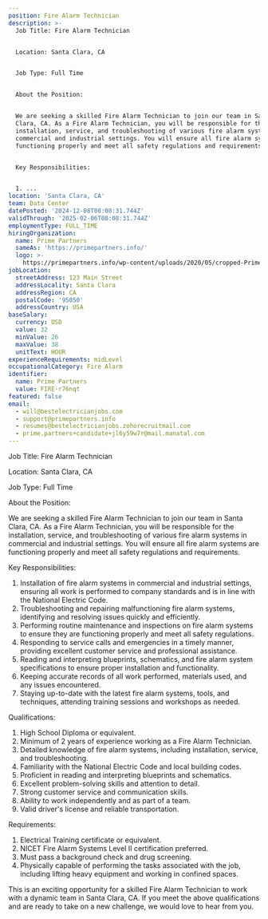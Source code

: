 ```yaml
---
position: Fire Alarm Technician
description: >-
  Job Title: Fire Alarm Technician


  Location: Santa Clara, CA


  Job Type: Full Time


  About the Position:


  We are seeking a skilled Fire Alarm Technician to join our team in Santa
  Clara, CA. As a Fire Alarm Technician, you will be responsible for the
  installation, service, and troubleshooting of various fire alarm systems in
  commercial and industrial settings. You will ensure all fire alarm systems are
  functioning properly and meet all safety regulations and requirements.


  Key Responsibilities:


  1. ...
location: 'Santa Clara, CA'
team: Data Center
datePosted: '2024-12-08T08:08:31.744Z'
validThrough: '2025-02-06T08:08:31.744Z'
employmentType: FULL_TIME
hiringOrganization:
  name: Prime Partners
  sameAs: 'https://primepartners.info/'
  logo: >-
    https://primepartners.info/wp-content/uploads/2020/05/cropped-Prime-Partners-Logo-NO-BG-1-1.png
jobLocation:
  streetAddress: 123 Main Street
  addressLocality: Santa Clara
  addressRegion: CA
  postalCode: '95050'
  addressCountry: USA
baseSalary:
  currency: USD
  value: 32
  minValue: 26
  maxValue: 38
  unitText: HOUR
experienceRequirements: midLevel
occupationalCategory: Fire Alarm
identifier:
  name: Prime Partners
  value: FIRE-r76nqt
featured: false
email:
  - will@bestelectricianjobs.com
  - support@primepartners.info
  - resumes@bestelectricianjobs.zohorecruitmail.com
  - prime.partners+candidate+jl6y59w7r@mail.manatal.com
---
```




Job Title: Fire Alarm Technician

Location: Santa Clara, CA

Job Type: Full Time

About the Position:

We are seeking a skilled Fire Alarm Technician to join our team in Santa Clara, CA. As a Fire Alarm Technician, you will be responsible for the installation, service, and troubleshooting of various fire alarm systems in commercial and industrial settings. You will ensure all fire alarm systems are functioning properly and meet all safety regulations and requirements.

Key Responsibilities:

1. Installation of fire alarm systems in commercial and industrial settings, ensuring all work is performed to company standards and is in line with the National Electric Code.
2. Troubleshooting and repairing malfunctioning fire alarm systems, identifying and resolving issues quickly and efficiently.
3. Performing routine maintenance and inspections on fire alarm systems to ensure they are functioning properly and meet all safety regulations.
4. Responding to service calls and emergencies in a timely manner, providing excellent customer service and professional assistance.
5. Reading and interpreting blueprints, schematics, and fire alarm system specifications to ensure proper installation and functionality.
6. Keeping accurate records of all work performed, materials used, and any issues encountered.
7. Staying up-to-date with the latest fire alarm systems, tools, and techniques, attending training sessions and workshops as needed.

Qualifications:

1. High School Diploma or equivalent.
2. Minimum of 2 years of experience working as a Fire Alarm Technician.
3. Detailed knowledge of fire alarm systems, including installation, service, and troubleshooting.
4. Familiarity with the National Electric Code and local building codes.
5. Proficient in reading and interpreting blueprints and schematics.
6. Excellent problem-solving skills and attention to detail.
7. Strong customer service and communication skills.
8. Ability to work independently and as part of a team.
9. Valid driver's license and reliable transportation.

Requirements:

1. Electrical Training certificate or equivalent.
2. NICET Fire Alarm Systems Level II certification preferred.
3. Must pass a background check and drug screening.
4. Physically capable of performing the tasks associated with the job, including lifting heavy equipment and working in confined spaces.

This is an exciting opportunity for a skilled Fire Alarm Technician to work with a dynamic team in Santa Clara, CA. If you meet the above qualifications and are ready to take on a new challenge, we would love to hear from you.